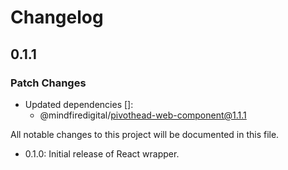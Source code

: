 # Changelog

## 0.1.1

### Patch Changes

- Updated dependencies []:
  - @mindfiredigital/pivothead-web-component@1.1.1

All notable changes to this project will be documented in this file.

- 0.1.0: Initial release of React wrapper.
